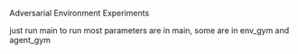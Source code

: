 Adversarial Environment Experiments

just run main to run
most parameters are in main, some are in env_gym and agent_gym
